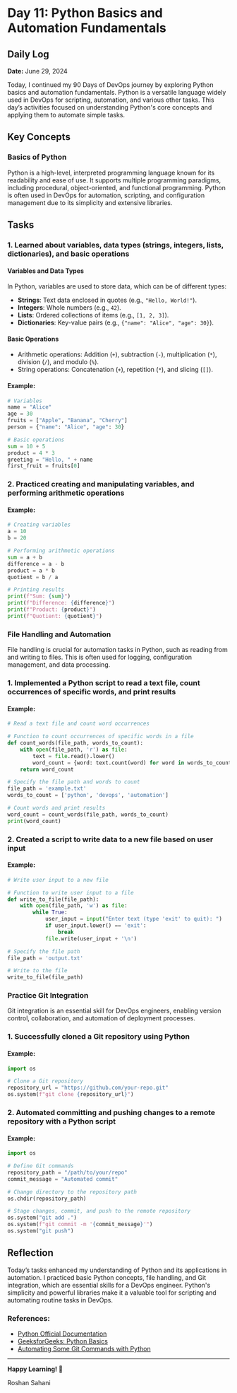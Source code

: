 # Day 11: Python Basics and Automation Fundamentals

## Daily Log

**Date:** June 29, 2024

Today, I continued my 90 Days of DevOps journey by exploring Python basics and automation fundamentals. Python is a versatile language widely used in DevOps for scripting, automation, and various other tasks. This day’s activities focused on understanding Python's core concepts and applying them to automate simple tasks.

## Key Concepts

### Basics of Python

Python is a high-level, interpreted programming language known for its readability and ease of use. It supports multiple programming paradigms, including procedural, object-oriented, and functional programming. Python is often used in DevOps for automation, scripting, and configuration management due to its simplicity and extensive libraries.

## Tasks

### 1. Learned about variables, data types (strings, integers, lists, dictionaries), and basic operations

#### Variables and Data Types

In Python, variables are used to store data, which can be of different types:

- **Strings**: Text data enclosed in quotes (e.g., `"Hello, World!"`).
- **Integers**: Whole numbers (e.g., `42`).
- **Lists**: Ordered collections of items (e.g., `[1, 2, 3]`).
- **Dictionaries**: Key-value pairs (e.g., `{"name": "Alice", "age": 30}`).

#### Basic Operations

- Arithmetic operations: Addition (`+`), subtraction (`-`), multiplication (`*`), division (`/`), and modulo (`%`).
- String operations: Concatenation (`+`), repetition (`*`), and slicing (`[]`).

#### Example:

```python
# Variables
name = "Alice"
age = 30
fruits = ["Apple", "Banana", "Cherry"]
person = {"name": "Alice", "age": 30}

# Basic operations
sum = 10 + 5
product = 4 * 3
greeting = "Hello, " + name
first_fruit = fruits[0]
```

### 2. Practiced creating and manipulating variables, and performing arithmetic operations

#### Example:

```python
# Creating variables
a = 10
b = 20

# Performing arithmetic operations
sum = a + b
difference = a - b
product = a * b
quotient = b / a

# Printing results
print(f"Sum: {sum}")
print(f"Difference: {difference}")
print(f"Product: {product}")
print(f"Quotient: {quotient}")
```

### File Handling and Automation

File handling is crucial for automation tasks in Python, such as reading from and writing to files. This is often used for logging, configuration management, and data processing.

### 1. Implemented a Python script to read a text file, count occurrences of specific words, and print results

#### Example:

```python
# Read a text file and count word occurrences

# Function to count occurrences of specific words in a file
def count_words(file_path, words_to_count):
    with open(file_path, 'r') as file:
        text = file.read().lower()
        word_count = {word: text.count(word) for word in words_to_count}
    return word_count

# Specify the file path and words to count
file_path = 'example.txt'
words_to_count = ['python', 'devops', 'automation']

# Count words and print results
word_count = count_words(file_path, words_to_count)
print(word_count)
```

### 2. Created a script to write data to a new file based on user input

#### Example:

```python
# Write user input to a new file

# Function to write user input to a file
def write_to_file(file_path):
    with open(file_path, 'w') as file:
        while True:
            user_input = input("Enter text (type 'exit' to quit): ")
            if user_input.lower() == 'exit':
                break
            file.write(user_input + '\n')

# Specify the file path
file_path = 'output.txt'

# Write to the file
write_to_file(file_path)
```

### Practice Git Integration

Git integration is an essential skill for DevOps engineers, enabling version control, collaboration, and automation of deployment processes.

### 1. Successfully cloned a Git repository using Python

#### Example:

```python
import os

# Clone a Git repository
repository_url = "https://github.com/your-repo.git"
os.system(f"git clone {repository_url}")
```

### 2. Automated committing and pushing changes to a remote repository with a Python script

#### Example:

```python
import os

# Define Git commands
repository_path = "/path/to/your/repo"
commit_message = "Automated commit"

# Change directory to the repository path
os.chdir(repository_path)

# Stage changes, commit, and push to the remote repository
os.system("git add .")
os.system(f"git commit -m '{commit_message}'")
os.system("git push")
```

## Reflection

Today’s tasks enhanced my understanding of Python and its applications in automation. I practiced basic Python concepts, file handling, and Git integration, which are essential skills for a DevOps engineer. Python's simplicity and powerful libraries make it a valuable tool for scripting and automating routine tasks in DevOps.

### References:

- [Python Official Documentation](https://docs.python.org/3/)
- [GeeksforGeeks: Python Basics](https://www.geeksforgeeks.org/python-programming-language/)
- [Automating Some Git Commands with Python](https://www.geeksforgeeks.org/automating-some-git-commands-with-python/)

---

**Happy Learning! 🚀**

Roshan Sahani
